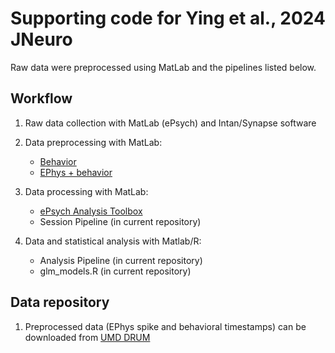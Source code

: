 # Supporting code for Ying et al., 2024 JNeuro
Raw data were preprocessed using MatLab and the pipelines listed below.

## Workflow

1. Raw data collection with MatLab (ePsych) and Intan/Synapse software

2. Data preprocessing with MatLab:
    - [Behavior](https://github.com/caraslab/caraslab-behavior-analysis)
    - [EPhys + behavior](https://github.com/caraslab/caraslab-spikesortingKS2)

3. Data processing with MatLab:
    - [ePsych Analysis Toolbox](https://github.com/caraslab/epa)
    - Session Pipeline (in current repository)
4. Data and statistical analysis with Matlab/R:
    - Analysis Pipeline (in current repository)
    - glm_models.R (in current repository)

## Data repository
1. Preprocessed data (EPhys spike and behavioral timestamps) can be downloaded from [UMD DRUM](http://hdl.handle.net/1903/33156)
